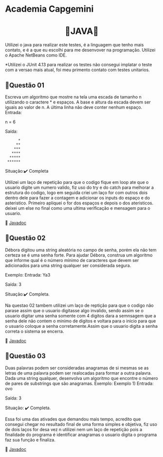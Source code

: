 # Academia Capgemini

<h1 align="center">
  🍵JAVA🍵
</h1>
Utilizei o java para realizar este testes, é a linguagem que tenho mais contato, e é a que eu escolhi para me desenvover na programação.
Utilizei o Apache NetBeans como IDE.

*Utilizei o JUnit 4.13 para realizar os testes não consegui implatar o teste com a versao mais atual, foi meu primento contato com testes unitarios.



<h2>📃Questão 01</h2>
Escreva um algoritmo que mostre na tela uma escada de tamanho n utilizando o caractere * e espaços. A base e altura da escada devem ser iguais ao valor de n. A última linha não deve conter nenhum espaço.
Entrada:

n = 6


Saída:

          *
         **
        ***
       ****
      *****
     ******



Situação:✔️ Completa

Utilizei um laço de repetição para que o codigo fique em loop ate que o usuario digite um numero valido, fiz uso do try e do catch para melhorar a estrutura do codigo, logo em seguida 
criei um laço for com outros dois dentro dele para fazer a contagem e adicionar os inputs do espaço e do asteristico. Primeiro apliquei o for dos espaços e depois o dos ateristicos.
deixei um else no final como uma ultima verificação e mensagem para o usuario.


📝 [Javadoc](https://rafaelsantos222.github.io/JavadocCapgemini01/)


<h2>📃Questão 02</h2>
Débora digitou uma string aleatória no campo de senha, porém ela não tem certeza se é uma senha forte. Para ajudar Débora, construa um algoritmo que informe qual é o número mínimo de caracteres que devem ser adicionados para uma string qualquer ser considerada segura.

Exemplo:
Entrada:
Ya3


Saída:
3

Situação:✔️ Completa.

Na questao 02 tambem utilizei um laço de reptição para que o codigo não parase assim que o usuario digitasse algo invalido, sendo assim se o usuario digitar uma senha somente com 4 digitos dara a semnsagem que a senha dele não contem o minimo de digitos e voltara para o inicio para que o usuario coloque a senha corretamente.Assim que o  usuario digita a senha correta o sistema se encerra. 


📝 [Javadoc](https://rafaelsantos222.github.io/JavadocCapgemini02/)


<h2>📃Questão 03</h2>
Duas palavras podem ser consideradas anagramas de si mesmas se as letras de uma palavra podem ser realocadas para formar a outra palavra. Dada uma string qualquer, desenvolva um algoritmo que encontre o número de pares de substrings que são anagramas.
Exemplo:
Exemplo 1)
Entrada:
ovo


Saída:
3

Situação: ✔️ Completa.
 
Essa foi uma das ativades que demandou mais tempo, acredito que consegui chegar no resultado final
de uma forma simples e objetiva, fiz uso de dois laços for desa vez n utilizei nem um laço de repetição
pois a finalidade do programa é identificar anagramas o usuario digita o programa faz sua função e finaliza.


📝 [Javadoc](https://rafaelsantos222.github.io/JavadocCapgemini03/)
